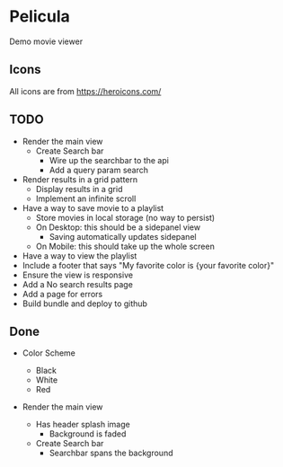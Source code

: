 # Pelicula
Demo movie viewer

## Icons
All icons are from https://heroicons.com/

## TODO
- Render the main view
  - Create Search bar
    - Wire up the searchbar to the api
    - Add a query param search
- Render results in a grid pattern
    - Display results in a grid
    - Implement an infinite scroll
- Have a way to save movie to a playlist
  - Store movies in local storage (no way to persist)
  - On Desktop: this should be a sidepanel view 
    - Saving automatically updates sidepanel
  - On Mobile: this should take up the whole screen
- Have a way to view the playlist
- Include a footer that says "My favorite color is {your favorite color}"
- Ensure the view is responsive
- Add a No search results page
- Add a page for errors
- Build bundle and deploy to github

## Done
- Color Scheme
    - Black
    - White
    - Red

- Render the main view
  - Has header splash image
    - Background is faded
  - Create Search bar
    - Searchbar spans the background
